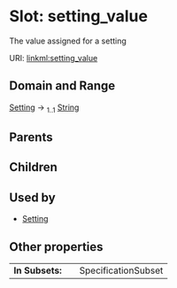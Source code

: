 
# Slot: setting_value


The value assigned for a setting

URI: [linkml:setting_value](https://w3id.org/linkml/setting_value)


## Domain and Range

[Setting](Setting.md) &#8594;  <sub>1..1</sub> [String](types/String.md)

## Parents


## Children


## Used by

 * [Setting](Setting.md)

## Other properties

|  |  |  |
| --- | --- | --- |
| **In Subsets:** | | SpecificationSubset |

